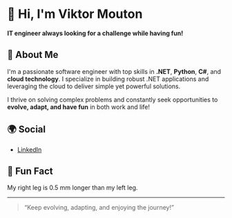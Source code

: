 # 👋 Hi, I'm Viktor Mouton

**IT engineer always looking for a challenge while having fun!**

## 🚀 About Me
I'm a passionate software engineer with top skills in **.NET**, **Python**, **C#**, and **cloud technology**. I specialize in building robust .NET applications and leveraging the cloud to deliver simple yet powerful solutions.

I thrive on solving complex problems and constantly seek opportunities to **evolve, adapt, and have fun** in both work and life!

## 🌍 Social
- [LinkedIn](https://www.linkedin.com/)

## 🎉 Fun Fact
My right leg is 0.5 mm longer than my left leg.

---
> “Keep evolving, adapting, and enjoying the journey!”
